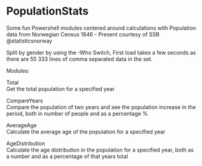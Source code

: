 # PopulationStats


Some fun Powershell modules centered around calculations with Population data from Norwegian Census 1846 - Present courtesy of SSB @statisticsnorway

Split by gender by using the -Who Switch, First load takes a few seconds as there are 55 333 lines of comma separated data in the set.

Modules: 


Total  
Get the total population for a specified year

CompareYears  
Compare the population of two years and see the population increase in the period, both in number of people and as a percentage %

AverageAge  
Calculate the average age of the population for a specified year

AgeDistribution  
Calculate the age distribution in the population for a specified year, both as a number and as a percentage of that years total

